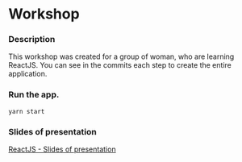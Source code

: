 # Workshop

### Description

This workshop was created for a group of woman, who are learning ReactJS.
You can see in the commits each step to create the entire application.

### Run the app.

`yarn start`

### Slides of presentation

[ReactJS - Slides of presentation](https://slides.com/kath_code/deck-f83835)
